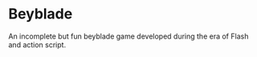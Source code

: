 # Beyblade
An incomplete but fun beyblade game developed during the era of Flash and action script.
